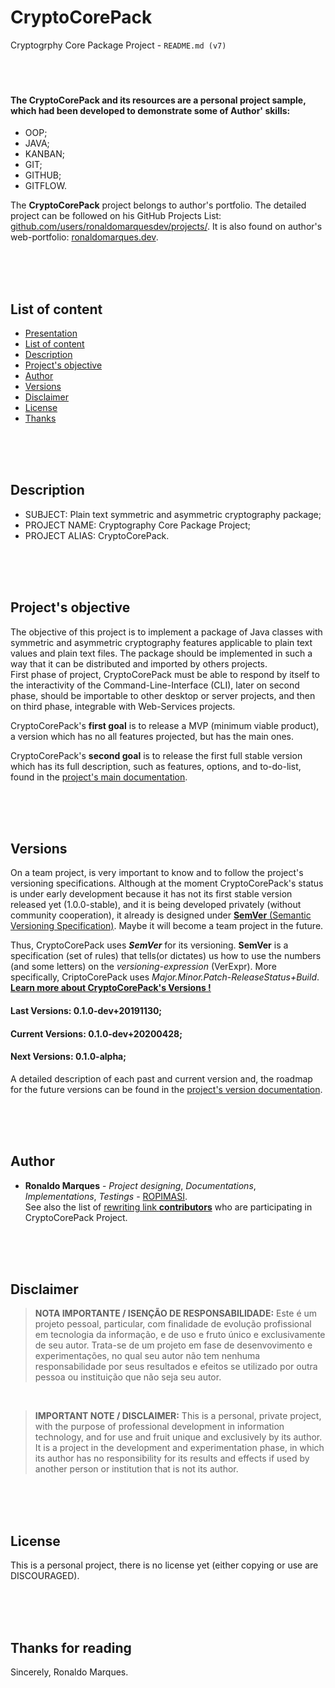 <a name="presentation"></a>

# CryptoCorePack
Cryptogrphy Core Package Project - `README.md (v7)`  
&nbsp;  
&nbsp;  
&nbsp;  

#### The CryptoCorePack and its resources are a personal project sample, which had been developed to demonstrate some of Author' skills:
- OOP;
- JAVA;
- KANBAN;
- GIT;
- GITHUB;
- GITFLOW.  
  
The **CryptoCorePack** project belongs to author's portfolio. The detailed project can be followed on his GitHub Projects List: [github.com/users/ronaldomarquesdev/projects/](https://github.com/users/ronaldomarquesdev/projects/). It is also found on author's web-portfolio: [ronaldomarques.dev](https://www.ronaldomarques.dev).  
  
&nbsp;  
&nbsp;  
&nbsp;  
<a name="list-of-content"></a>

## List of content
- [Presentation](#presentation)
- [List of content](#list-of-content)
- [Description](#description)
- [Project's objective](#project-objective)
- [Author](#author)
- [Versions](#versions)
- [Disclaimer](#disclaimer)
- [License](#license)
- [Thanks](#thanks)  

&nbsp;  
&nbsp;  
&nbsp;  
<a name="description"></a> 

## Description
- SUBJECT: Plain text symmetric and asymmetric cryptography package;
- PROJECT NAME: Cryptography Core Package Project;
- PROJECT ALIAS: CryptoCorePack.  

&nbsp;  
&nbsp;  
&nbsp;  
<a name="project-objective"></a>

## Project's objective
The objective of this project is to implement a package of Java classes with symmetric and asymmetric cryptography features applicable to plain text values and  plain text files. The package should be implemented in such a way that it can be distributed and imported by others projects.  
First phase of project, CryptoCorePack must be able to respond by itself to the interactivity of the Command-Line-Interface (CLI), later on second phase, should be importable to other desktop or server projects, and then on third phase, integrable with Web-Services projects.  
  
CryptoCorePack's **first goal** is to release a MVP (minimum viable product), a version which has no all features projected, but has the main ones.  
  
CryptoCorePack's **second goal** is to release the first full stable version which has its full description, such as features, options, and to-do-list, found in the [project's main documentation](https://github.com/ronaldomarquesdev/utils.crypto.ccp/tree/main/documentation).  
  
&nbsp;  
&nbsp;  
&nbsp;  
<a name="versions"></a>

## Versions
On a team project, is very important to know and to follow the project's versioning specifications. Although at the moment CryptoCorePack's status is under early development because it has not its first stable version released yet (1.0.0-stable), and it is being developed privately (without community cooperation), it already is designed under [**SemVer** (Semantic Versioning Specification)](http://semver.org/). Maybe it will become a team project in the future.  
  
Thus, CryptoCorePack uses **_SemVer_** for its versioning. **SemVer** is a specification (set of rules) that tells(or dictates) us how to use the numbers (and some letters) on the _versioning-expression_ (VerExpr). More specifically, CriptoCorePack uses _Major.Minor.Patch-ReleaseStatus+Build_. [**Learn more about CryptoCorePack's Versions !**](#)  

#### Last Versions: 0.1.0-dev+20191130;
  
#### Current Versions: 0.1.0-dev+20200428;
  
#### Next Versions: 0.1.0-alpha;
  
A detailed description of each past and current version and, the roadmap for the future versions can be found in the [project's version documentation](https://github.com/ronaldomarquesdev/utils.crypto.ccp/blob/main/documentation/versioning.md).  

&nbsp;  
&nbsp;  
&nbsp;  
<a name="author"></a>

## Author
- **Ronaldo Marques** - _Project designing_, _Documentations_, _Implementations_, _Testings_ - [ROPIMASI](https://github.com/ronaldomarquesdev).  
See also the list of [rewriting link **contributors**](#) who are participating in CryptoCorePack Project.  

&nbsp;  
&nbsp;  
&nbsp;  
<a name="disclaimer"></a>

## Disclaimer
>**NOTA IMPORTANTE / ISENÇÃO DE RESPONSABILIDADE:**
>Este é um projeto pessoal, particular, com finalidade de evolução profissional em tecnologia da informação, e de uso e fruto único e exclusivamente de seu autor. Trata-se de um projeto em fase de desenvovimento e experimentações, no qual seu autor não tem nenhuma responsabilidade por seus resultados e efeitos se utilizado por outra pessoa ou instituição que não seja seu autor.  

&nbsp;  

>**IMPORTANT NOTE / DISCLAIMER:**
>This is a personal, private project, with the purpose of professional development in information technology, and for use and fruit unique and exclusively by its author. It is a project in the development and experimentation phase, in which its author has no responsibility for its results and effects if used by another person or institution that is not its author.  

&nbsp;  
&nbsp;  
&nbsp;  
<a name="license"></a>

## License
This is a personal project, there is no license yet (either copying or use are DISCOURAGED).  

&nbsp;  
&nbsp;  
&nbsp;  
<a name="thanks"></a>

## Thanks for reading
Sincerely, Ronaldo Marques.  
&nbsp;  
&nbsp;  
&nbsp;  
